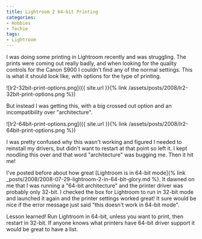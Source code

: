 ```yaml
---
title: Lightroom 2 64-bit Printing
categories:
- Hobbies
- Techie
tags:
- Lightroom
---
```


I was doing some printing in Lightroom recently and was struggling. The prints were coming out really badly, and when looking for the quality controls for the Canon S900 I couldn't find any of the normal settings. This is what it should look like, with options for the type of printing.

![lr2-32bit-print-options.png]({{ site.url }}{% link /assets/posts/2008/lr2-32bit-print-options.png %})

But instead I was getting this, with a big crossed out option and an incompatibility over "architecture".

![lr2-64bit-print-options.png]({{ site.url }}{% link /assets/posts/2008/lr2-64bit-print-options.png %})

I was pretty confused why this wasn't working and figured I needed to reinstall my drivers, but didn't want to restart at that point so left it. I kept noodling this over and that word "architecture" was bugging me. Then it hit me!

I've posted before about how great [Lightroom is in 64-bit mode]{% link _posts/2008/2008-07-29-lightroom-2-in-64-bit-glory.md %}. It dawned on me that I was running a "64-bit architecture" and the printer driver was probably only 32-bit. I checked the box for Lightroom to run in 32-bit mode and launched it again and the printer settings worked great! It sure would be nice if the error message just said "this doesn't work in 64-bit mode".

Lesson learned! Run Lightroom in 64-bit, unless you want to print, then restart in 32-bit. If anyone knows what printers have 64-bit driver support it would be great to have a list.
